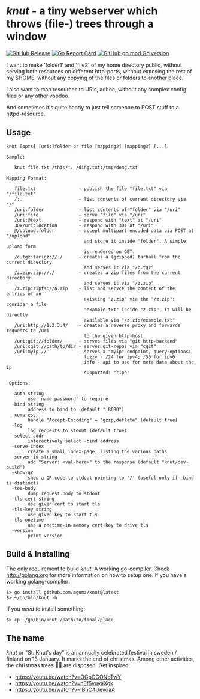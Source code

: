 # *knut* - a tiny webserver which throws (file-) trees through a window

[![GitHub Release](https://img.shields.io/github/v/release/mgumz/knut.svg)](https://github.com/mgumz/knut/releases/latest)
[![Go Report Card](https://goreportcard.com/badge/github.com/mgumz/knut)](https://goreportcard.com/report/github.com/mgumz/knut)
[![GitHub go.mod Go version](https://img.shields.io/github/go-mod/go-version/mgumz/knut.svg)](https://github.com/mgumz/knut)

I want to make 'folder1' and 'file2' of my home directory public, without
serving both resources on different http-ports, without exposing the rest
of my $HOME, without any copying of the files or folders to another place.

I also want to map resources to URIs, adhoc, without any complex config files
or any other voodoo.

And sometimes it's quite handy to just tell someone to POST stuff to a
httpd-resource.

## Usage

```
knut [opts] [uri:]folder-or-file [mapping2] [mapping3] [...]

Sample:

   knut file.txt /this/:. /ding.txt:/tmp/dong.txt

Mapping Format:

   file.txt                - publish the file "file.txt" via "/file.txt"
   /:.                     - list contents of current directory via "/"
   /uri:folder             - list contents of "folder" via "/uri"
   /uri:file               - serve "file" via "/uri"
   /uri:@text              - respond with "text" at "/uri"
   30x/uri:location        - respond with 301 at "/uri"
   @/upload:folder         - accept multipart encoded data via POST at "/upload"
                             and store it inside "folder". A simple upload form
                             is rendered on GET.
   /c.tgz:tar+gz://./      - creates a (gzipped) tarball from the current directory
                             and serves it via "/c.tgz"
   /z.zip:zip://./         - creates a zip files from the current directory
                             and serves it via "/z.zip"
   /z.zip:zipfs://a.zip    - list and servce the content of the entries of an
                             existing "z.zip" via the "/z.zip": consider a file
                             "example.txt" inside "z.zip", it will be directly
                             available via "/z.zip/example.txt"
   /uri:http://1.2.3.4/    - creates a reverse proxy and forwards requests to /uri
                             to the given http-host
   /uri:git://folder/      - serves files via "git http-backend"
   /uri:cgit://path/to/dir - serves git-repos via "cgit"
   /uri:myip://            - serves a "myip" endpoint, query-options:
                             fuzzy - /24 for ipv4; /56 for ipv6
                             info - api to use for meta data about the ip
                             supported: "ripe"

 Options:

  -auth string
    	use 'name:password' to require
  -bind string
    	address to bind to (default ":8080")
  -compress
    	handle "Accept-Encoding" = "gzip,deflate" (default true)
  -log
    	log requests to stdout (default true)
  -select-addr
    	interactively select -bind address
  -serve-index
    	create a small index-page, listing the various paths
  -server-id string
    	add "Server: <val-here>" to the response (default "knut/dev-build")
  -show-qr
    	show a QR code to stdout pointing to '/' (useful only if -bind is distinct)
  -tee-body
    	dump request.body to stdout
  -tls-cert string
    	use given cert to start tls
  -tls-key string
    	use given key to start tls
  -tls-onetime
    	use a onetime-in-memory cert+key to drive tls
  -version
    	print version
```

## Build & Installing

The only requirement to build *knut*: A working go-compiler. Check
http://golang.org for more information on how to setup one. If you
have a working golang-compiler:

    $> go install github.com/mgumz/knut@latest
    $> ~/go/bin/knut -h

If you *need* to install something:

    $> cp ~/go/bin/knut /path/to/final/place

## The name

*knut* or "St. Knut's day" is an annually celebrated festival in sweden /
finland on 13 January. It marks the end of christmas. Among other
activities, the christmas trees 🎄🎄 are disposed. Get inspired:

* https://youtu.be/watch?v=OGpGGONbTwY
* https://youtu.be/watch?v=nEf5yuyaXgk
* https://youtu.be/watch?v=IBhC4UevoaA
